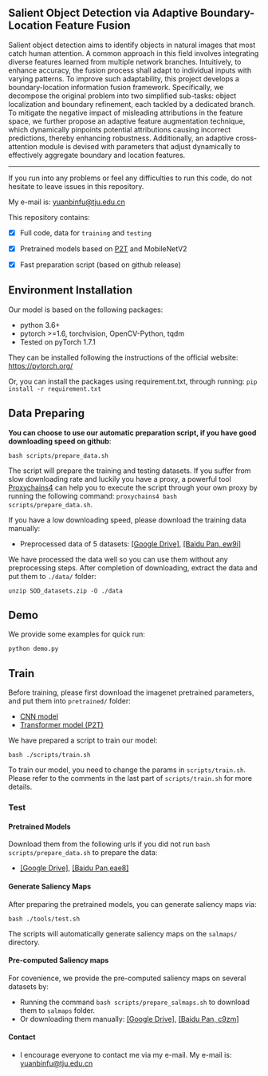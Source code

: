 ## Salient Object Detection via Adaptive Boundary-Location Feature Fusion

Salient object detection aims to identify objects in natural images that most catch human attention. A common approach in this field involves integrating diverse features learned from multiple network branches. Intuitively, to enhance accuracy, the fusion process shall adapt to individual inputs with varying patterns. To improve such adaptability, this project develops a boundary-location information fusion framework. Specifically, we decompose the original problem into two simplified sub-tasks: object localization and boundary refinement, each tackled by a dedicated branch. To mitigate the negative impact of misleading attributions in the feature space, we further propose an adaptive feature augmentation technique, which dynamically pinpoints potential attributions causing incorrect predictions, thereby enhancing robustness. Additionally, an adaptive cross-attention module is devised with parameters that adjust dynamically to effectively aggregate boundary and location features. 

---

If you run into any problems or feel any difficulties to run this code, do not hesitate to leave issues in this repository.

My e-mail is: yuanbinfu@tju.edu.cn

This repository contains:

- [x] Full code, data for `training` and `testing`
- [x] Pretrained models based on [P2T](https://arxiv.org/abs/2106.12011) and MobileNetV2
- [x] Fast preparation script (based on github release)


## Environment Installation
Our model is based on the following packages:
* python 3.6+
* pytorch >=1.6, torchvision, OpenCV-Python, tqdm
* Tested on pyTorch 1.7.1

They can be installed following the instructions of the official website: https://pytorch.org/

Or, you can install the packages using requirement.txt, through running:
```pip install -r requirement.txt```

## Data Preparing

**You can choose to use our automatic preparation script, if you have good downloading speed on github**:
```
bash scripts/prepare_data.sh
```
The script will prepare the training and testing datasets. 
If you suffer from slow downloading rate and luckily you have a proxy, a powerful tool [Proxychains4](https://github.com/rofl0r/proxychains-ng) can help you to execute the script through your own proxy by running the following command: `proxychains4 bash scripts/prepare_data.sh`.

If you have a low downloading speed, please download the training data manually: 

* Preprocessed data of 5 datasets: [[Google Drive]](https://drive.google.com/file/d/1fj1KoLa8uOBmGMkpKkjj7xVHciSd8_4V/view?usp=sharing), [[Baidu Pan, ew9i]](https://pan.baidu.com/s/1tNGQS9SjFu9hm0a0svnlvg?pwd=ew9i)

We have processed the data well so you can use them without any preprocessing steps. 
After completion of downloading, extract the data and put them to `./data/` folder:

```
unzip SOD_datasets.zip -O ./data
```


## Demo

We provide some examples for quick run:
````
python demo.py
````

## Train

Before training, please first download the imagenet pretrained parameters, and put them into `pretrained/` folder:

* [CNN model](https://drive.google.com/drive/folders/1ios0nOHQt61vsmu-pdkpS1zBb_CwLrmk?usp=sharing)
* [Transformer model (P2T)](https://github.com/yuhuan-wu/P2T)


We have prepared a script to train our model:
```
bash ./scripts/train.sh
```

To train our model, you need to change the params in `scripts/train.sh`. Please refer to the comments in the last part of `scripts/train.sh` for more details.

### Test

#### Pretrained Models

Download them from the following urls if you did not run `bash scripts/prepare_data.sh` to prepare the data:

* [[Google Drive]](https://drive.google.com/drive/folders/1Un6trEOTIVza2wH5Q2PAQVNGgsKEEHv4?usp=sharing), [[Baidu Pan,eae8]](https://pan.baidu.com/s/1xJNJ8SEDwKMHxlFh3yCUeQ?pwd=eae8)

#### Generate Saliency Maps

After preparing the pretrained models, you can generate saliency maps via:

```
bash ./tools/test.sh
```

The scripts will automatically generate saliency maps on the `salmaps/` directory.

#### Pre-computed Saliency maps

For covenience, we provide the pre-computed saliency maps on several datasets by:

* Running the command `bash scripts/prepare_salmaps.sh` to download them to `salmaps` folder.
* Or downloading them manually: [[Google Drive]](https://drive.google.com/drive/folders/1MymUy-aZx_45YJSOPd3GQjwel-YBTUPX?usp=sharing), [[Baidu Pan, c9zm]](https://pan.baidu.com/s/1HAZTrJhIkw8JdACN_ChGWA?pwd=c9zm)

#### Contact

* I encourage everyone to contact me via my e-mail. My e-mail is: yuanbinfu@tju.edu.cn

